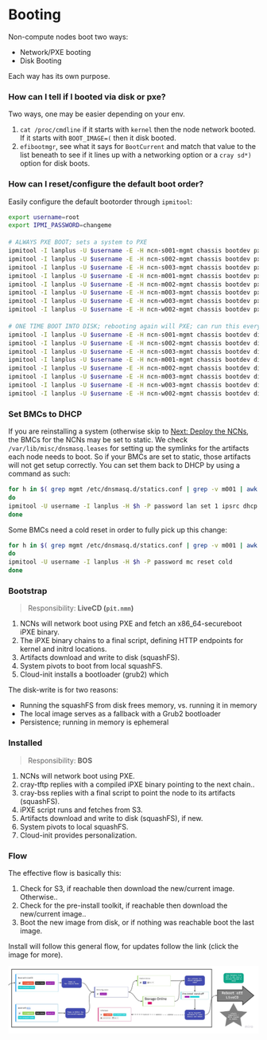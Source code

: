 # Booting

Non-compute nodes boot two ways:
- Network/PXE booting
- Disk Booting

Each way has its own purpose.


### How can I tell if I booted via disk or pxe?

Two ways, one may be easier depending on your env.

1. `cat /proc/cmdline` if it starts with `kernel` then the node network booted. If it starts with `BOOT_IMAGE=(` then it disk booted.
2. `efibootmgr`, see what it says for `BootCurrent` and match that value to the list beneath to see if it lines up with a networking option or a `cray sd*)` option for disk boots.

### How can I reset/configure the default boot order?

Easily configure the default bootorder through `ipmitool`:
```bash                         
export username=root
export IPMI_PASSWORD=changeme

# ALWAYS PXE BOOT; sets a system to PXE
ipmitool -I lanplus -U $username -E -H ncn-s001-mgmt chassis bootdev pxe options=efiboot,persistent
ipmitool -I lanplus -U $username -E -H ncn-s002-mgmt chassis bootdev pxe options=efiboot,persistent
ipmitool -I lanplus -U $username -E -H ncn-s003-mgmt chassis bootdev pxe options=efiboot,persistent
ipmitool -I lanplus -U $username -E -H ncn-m001-mgmt chassis bootdev pxe options=efiboot,persistent
ipmitool -I lanplus -U $username -E -H ncn-m002-mgmt chassis bootdev pxe options=efiboot,persistent
ipmitool -I lanplus -U $username -E -H ncn-m003-mgmt chassis bootdev pxe options=efiboot,persistent
ipmitool -I lanplus -U $username -E -H ncn-w003-mgmt chassis bootdev pxe options=efiboot,persistent
ipmitool -I lanplus -U $username -E -H ncn-w002-mgmt chassis bootdev pxe options=efiboot,persistent

# ONE TIME BOOT INTO DISK; rebooting again will PXE; can run this every time to reboot to disk for developers.
ipmitool -I lanplus -U $username -E -H ncn-s001-mgmt chassis bootdev disk options=efiboot
ipmitool -I lanplus -U $username -E -H ncn-s002-mgmt chassis bootdev disk options=efiboot
ipmitool -I lanplus -U $username -E -H ncn-s003-mgmt chassis bootdev disk options=efiboot
ipmitool -I lanplus -U $username -E -H ncn-m001-mgmt chassis bootdev disk options=efiboot
ipmitool -I lanplus -U $username -E -H ncn-m002-mgmt chassis bootdev disk options=efiboot
ipmitool -I lanplus -U $username -E -H ncn-m003-mgmt chassis bootdev disk options=efiboot
ipmitool -I lanplus -U $username -E -H ncn-w003-mgmt chassis bootdev disk options=efiboot
ipmitool -I lanplus -U $username -E -H ncn-w002-mgmt chassis bootdev disk options=efiboot
```

### Set BMCs to DHCP

If you are reinstalling a system (otherwise skip to [Next: Deploy the NCNs](#next-deploy-the-ncns), the BMCs for the NCNs may be set to static.  We check `/var/lib/misc/dnsmasq.leases` for setting up the symlinks for the artifacts each node needs to boot.  So if your BMCs are set to static, those artifacts will not get setup correctly.  You can set them back to DHCP by using a command as such:

```bash
for h in $( grep mgmt /etc/dnsmasq.d/statics.conf | grep -v m001 | awk -F ',' '{print $2}' )
do
ipmitool -U username -I lanplus -H $h -P password lan set 1 ipsrc dhcp
done
```

Some BMCs need a cold reset in order to fully pick up this change:

```bash
for h in $( grep mgmt /etc/dnsmasq.d/statics.conf | grep -v m001 | awk -F ',' '{print $2}' )
do
ipmitool -U username -I lanplus -H $h -P password mc reset cold
done
```

### Bootstrap

> Responsibility: **LiveCD (`pit.nmn`)**

1. NCNs will network boot using PXE and fetch an x86_64-secureboot iPXE binary.
2. The iPXE binary chains to a final script, defining HTTP endpoints for kernel and initrd locations.
3. Artifacts download and write to disk (squashFS).
4. System pivots to boot from local squashFS.
5. Cloud-init installs a bootloader (grub2) which 

The disk-write is for two reasons:
- Running the squashFS from disk frees memory, vs. running it in memory
- The local image serves as a fallback with a Grub2 bootloader
- Persistence; running in memory is ephemeral 

### Installed

> Responsibility: **BOS**

1. NCNs will network boot using PXE.
2. cray-tftp replies with a compiled iPXE binary pointing to the next chain..
3. cray-bss replies with a final script to point the node to its artifacts (squashFS).
4. iPXE script runs and fetches from S3.
5. Artifacts download and write to disk (squashFS), if new.
6. System pivots to local squashFS.
7. Cloud-init provides personalization.

### Flow

The effective flow is basically this:
1. Check for S3, if reachable then download the new/current image. Otherwise..
2. Check for the pre-install toolkit, if reachable then download the new/current image..
3. Boot the new image from disk, or if nothing was reachable boot the last image.

Install will follow this general flow, for updates follow the link (click the image for more).

[![Layered Images Diagram](./img/ncn-flow.png)](https://miro.com/app/board/o9J_kmgYTe4=/?moveToWidget=3074457349632214094&cot=12)
